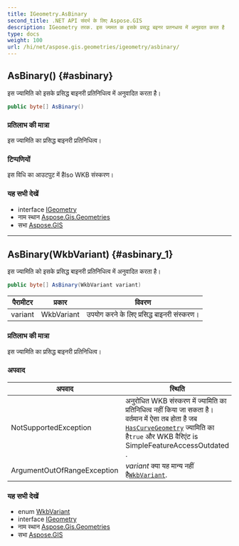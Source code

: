 ```yaml
---
title: IGeometry.AsBinary
second_title: .NET API संदर्भ के लिए Aspose.GIS
description: IGeometry तरक. इस ज्यमत क इसके प्रसद्ध बइनर प्रतनधत्व में अनुवदत करत है
type: docs
weight: 100
url: /hi/net/aspose.gis.geometries/igeometry/asbinary/
---
```

## AsBinary() {#asbinary}

इस ज्यामिति को इसके प्रसिद्ध बाइनरी प्रतिनिधित्व में अनुवादित करता है।

```csharp
public byte[] AsBinary()
```

### प्रतिलाभ की मात्रा

इस ज्यामिति का प्रसिद्ध बाइनरी प्रतिनिधित्व।

### टिप्पणियों

इस विधि का आउटपुट में हैIso WKB संस्करण।

### यह सभी देखें

* interface [IGeometry](../)
* नाम स्थान [Aspose.Gis.Geometries](../../igeometry/)
* सभा [Aspose.GIS](../../../)

---

## AsBinary(WkbVariant) {#asbinary_1}

इस ज्यामिति को इसके प्रसिद्ध बाइनरी प्रतिनिधित्व में अनुवादित करता है।

```csharp
public byte[] AsBinary(WkbVariant variant)
```

| पैरामीटर | प्रकार | विवरण |
| --- | --- | --- |
| variant | WkbVariant | उपयोग करने के लिए प्रसिद्ध बाइनरी संस्करण। |

### प्रतिलाभ की मात्रा

इस ज्यामिति का प्रसिद्ध बाइनरी प्रतिनिधित्व।

### अपवाद

| अपवाद | स्थिति |
| --- | --- |
| NotSupportedException | अनुरोधित WKB संस्करण में ज्यामिति का प्रतिनिधित्व नहीं किया जा सकता है। वर्तमान में ऐसा तब होता है जब [`HasCurveGeometry`](../hascurvegeometry/) ज्यामिति का है`true` और WKB वैरिएंट is SimpleFeatureAccessOutdated . |
| ArgumentOutOfRangeException | *variant* क्या यह मान्य नहीं है[`WkbVariant`](../../wkbvariant/). |

### यह सभी देखें

* enum [WkbVariant](../../wkbvariant/)
* interface [IGeometry](../)
* नाम स्थान [Aspose.Gis.Geometries](../../igeometry/)
* सभा [Aspose.GIS](../../../)


